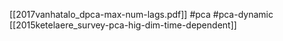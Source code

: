 [[2017vanhatalo_dpca-max-num-lags.pdf]]
#pca #pca-dynamic
[[2015ketelaere_survey-pca-hig-dim-time-dependent]]
